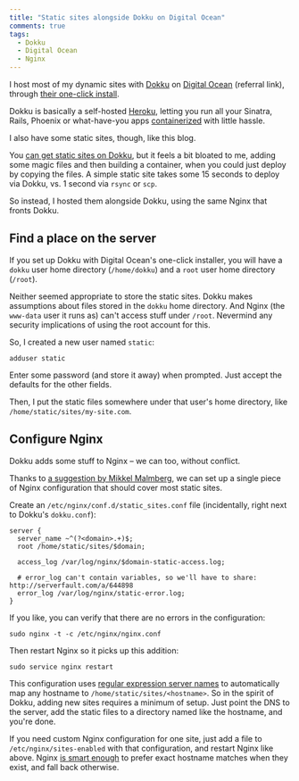 ```yaml
---
title: "Static sites alongside Dokku on Digital Ocean"
comments: true
tags:
  - Dokku
  - Digital Ocean
  - Nginx
---
```


I host most of my dynamic sites with [Dokku](http://dokku.viewdocs.io/dokku/) on [Digital Ocean](https://www.digitalocean.com/?refcode=a94740416de7) (referral link), through [their one-click install](https://www.digitalocean.com/features/one-click-apps/dokku/?refcode=a94740416de7).

Dokku is basically a self-hosted [Heroku](https://www.docker.com/), letting you run all your Sinatra, Rails, Phoenix or what-have-you apps [containerized](https://www.docker.com/) with little hassle.

I also have some static sites, though, like this blog.

You [can get static sites on Dokku](https://www.florianheinemann.com/github/dokku/2014/11/17/Hosting-static-pages-on-Dokku.html), but it feels a bit bloated to me, adding some magic files and then building a container, when you could just deploy by copying the files. A simple static site takes some 15 seconds to deploy via Dokku, vs. 1 second via `rsync` or `scp`.

So instead, I hosted them alongside Dokku, using the same Nginx that fronts Dokku.

## Find a place on the server

If you set up Dokku with Digital Ocean's one-click installer, you will have a `dokku` user home directory (`/home/dokku`) and a `root` user home directory (`/root`).

Neither seemed appropriate to store the static sites. Dokku makes assumptions about files stored in the `dokku` home directory. And Nginx (the `www-data` user it runs as) can't access stuff under `/root`. Nevermind any security implications of using the root account for this.

So, I created a new user named `static`:

    adduser static

Enter some password (and store it away) when prompted. Just accept the defaults for the other fields.

Then, I put the static files somewhere under that user's home directory, like `/home/static/sites/my-site.com`.


## Configure Nginx

Dokku adds some stuff to Nginx – we can too, without conflict.

Thanks to [a suggestion by Mikkel Malmberg](https://twitter.com/mikker/status/684106604107706369), we can set up a single piece of Nginx configuration that should cover most static sites.

Create an `/etc/nginx/conf.d/static_sites.conf` file (incidentally, right next to Dokku's `dokku.conf`):

``` nginx /etc/nginx/conf.d/static_sites.conf linenos:false
server {
  server_name ~^(?<domain>.+)$;
  root /home/static/sites/$domain;

  access_log /var/log/nginx/$domain-static-access.log;

  # error_log can't contain variables, so we'll have to share: http://serverfault.com/a/644898
  error_log /var/log/nginx/static-error.log;
}
```

If you like, you can verify that there are no errors in the configuration:

    sudo nginx -t -c /etc/nginx/nginx.conf

Then restart Nginx so it picks up this addition:

    sudo service nginx restart

This configuration uses [regular expression server names](http://nginx.org/en/docs/http/server_names.html) to automatically map any hostname to `/home/static/sites/<hostname>`. So in the spirit of Dokku, adding new sites requires a minimum of setup. Just point the DNS to the server, add the static files to a directory named like the hostname, and you're done.

If you need custom Nginx configuration for one site, just add a file to `/etc/nginx/sites-enabled` with that configuration, and restart Nginx like above. Nginx [is smart enough](http://nginx.org/en/docs/http/server_names.html#optimization) to prefer exact hostname matches when they exist, and fall back otherwise.
